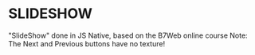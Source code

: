 # SLIDESHOW
"SlideShow" done in JS Native, based on the B7Web online course Note: The Next and Previous buttons have no texture!
